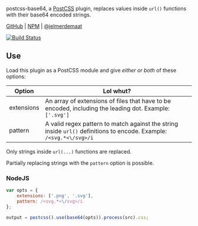 postcss-base64, a [PostCSS](https://github.com/postcss/postcss/) plugin, replaces values inside `url()` functions with their base64 encoded strings.

[GitHub](https://github.com/jelmerdemaat/postcss-base64) | [NPM](https://www.npmjs.com/package/postcss-base64) | [@jelmerdemaat](https://twitter.com/jelmerdemaat)

[![Build Status](https://travis-ci.org/jelmerdemaat/postcss-base64.svg?branch=master)](https://travis-ci.org/jelmerdemaat/postcss-base64)

## Use

Load this plugin as a PostCSS module and give _either or both_ of these options:

| Option | Lol whut? |
| ------ | --------- |
| extensions | An array of extensions of files that have to be encoded, including the leading dot. Example: `['.svg']` |
| pattern | A valid regex pattern to match against the string inside `url()` definitions to encode. Example: `/<svg.*<\/svg>/i` |

Only strings inside `url(...)` functions are replaced.

Partially replacing strings with the `pattern` option is possible.

### NodeJS

```js
var opts = {
    extensions: ['.png', '.svg'],
    pattern: /<svg.*<\/svg>/i
};

output = postcss().use(base64(opts)).process(src).css;
```
